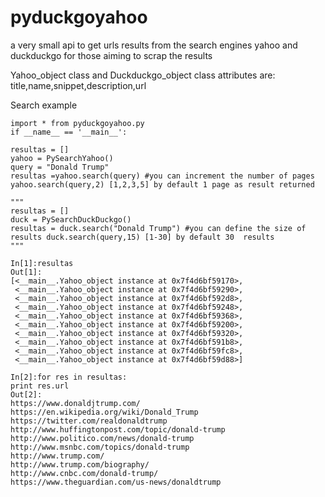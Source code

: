 # pyduckgoyahoo
a very small api to get urls results from the search engines yahoo and duckduckgo for those aiming to scrap the results

Yahoo_object class and Duckduckgo_object class attributes are: 
title,name,snippet,description,url

Search example

    import * from pyduckgoyahoo.py
    if __name__ == '__main__':
    
    resultas = []
    yahoo = PySearchYahoo()  
    query = "Donald Trump"  
    resultas =yahoo.search(query) #you can increment the number of pages yahoo.search(query,2) [1,2,3,5] by default 1 page as result returned
    
    """
    resultas = []
    duck = PySearchDuckDuckgo()
    resultas = duck.search("Donald Trump") #you can define the size of results duck.search(query,15) [1-30] by default 30  results 
    """
    
    In[1]:resultas
    Out[1]: 
    [<__main__.Yahoo_object instance at 0x7f4d6bf59170>,
     <__main__.Yahoo_object instance at 0x7f4d6bf59290>,
     <__main__.Yahoo_object instance at 0x7f4d6bf592d8>,
     <__main__.Yahoo_object instance at 0x7f4d6bf59248>,
     <__main__.Yahoo_object instance at 0x7f4d6bf59368>,
     <__main__.Yahoo_object instance at 0x7f4d6bf59200>,
     <__main__.Yahoo_object instance at 0x7f4d6bf59320>,
     <__main__.Yahoo_object instance at 0x7f4d6bf591b8>,
     <__main__.Yahoo_object instance at 0x7f4d6bf59fc8>,
     <__main__.Yahoo_object instance at 0x7f4d6bf59d88>]
     
    In[2]:for res in resultas:
    print res.url
    Out[2]:
    https://www.donaldjtrump.com/
    https://en.wikipedia.org/wiki/Donald_Trump
    https://twitter.com/realdonaldtrump
    http://www.huffingtonpost.com/topic/donald-trump
    http://www.politico.com/news/donald-trump
    http://www.msnbc.com/topics/donald-trump
    http://www.trump.com/
    http://www.trump.com/biography/
    http://www.cnbc.com/donald-trump/
    https://www.theguardian.com/us-news/donaldtrump
